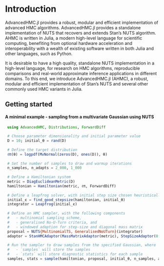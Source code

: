 # Introduction

AdvancedHMC.jl provides a robust, modular and efficient implementation of advanced HMC algorithms. 
AdvancedHMC.jl provides a standalone implementation of NUTS that recovers and extends Stan’s NUTS algorithm. 
AHMC is written in Julia, a modern high-level language for scientific computing, benefiting from optional 
hardware acceleration and interoperability with a wealth of existing software written in both Julia and other 
languages, such as Python.

It is desirable to have a high quality, standalone NUTS implementation in a high-level language,
for research on HMC algorithms, reproducible comparisons and real-world approximate 
inference applications in different domains. To this end, we introduce
AdvancedHMC.jl (AHMC), a robust, modular and efficient implementation of Stan’s NUTS
and several other commonly used HMC variants in Julia.

## Getting started 

#### A minimal example - sampling from a multivariate Gaussian using NUTS

```julia
 using AdvancedHMC, Distributions, ForwardDiff
 
 # Choose parameter dimensionality and initial parameter value
 D = 10; initial_θ = rand(D)
 
 # Define the target distribution
 ℓπ(θ) = logpdf(MvNormal(zeros(D), ones(D)), θ)
 
 # Set the number of samples to draw and warmup iterations
 n_samples, n_adapts = 2_000, 1_000
 
 # Define a Hamiltonian system
 metric = DiagEuclideanMetric(D)
 hamiltonian = Hamiltonian(metric, ℓπ, ForwardDiff)
 
 # Define a leapfrog solver, with initial step size chosen heuristically
 initial_ϵ = find_good_stepsize(hamiltonian, initial_θ)
 integrator = Leapfrog(initial_ϵ)
 
 # Define an HMC sampler, with the following components
 #   - multinomial sampling scheme,
 #   - generalised No-U-Turn criteria, and
 #   - windowed adaption for step-size and diagonal mass matrix
 proposal = NUTS{MultinomialTS, GeneralisedNoUTurn}(integrator)
 adaptor = StanHMCAdaptor(MassMatrixAdaptor(metric), StepSizeAdaptor(0.8, integrator))
 
 # Run the sampler to draw samples from the specified Gaussian, where
 #   - `samples` will store the samples
 #   - `stats` will store diagnostic statistics for each sample
 samples, stats = sample(hamiltonian, proposal, initial_θ, n_samples, adaptor, n_adapts; progress=true)
```